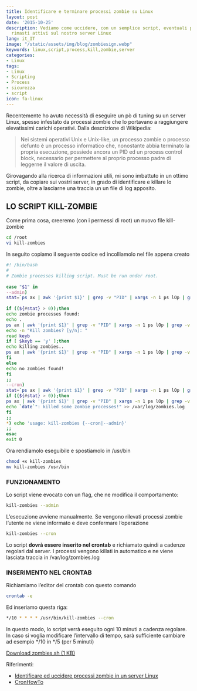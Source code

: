 ```yaml
---
title: Identificare e terminare processi zombie su Linux
layout: post
date: '2015-10-25'
description: Vediamo come uccidere, con un semplice script, eventuali processi zombie
  rimasti attivi sul nostro server Linux
lang: it_IT
image: "/static/assets/img/blog/zombiesign.webp"
keywords: linux,script,process,kill,zombie,server
categories:
- Linux
tags:
- Linux
- Scripting
- Process
- sicurezza
- script
icon: fa-linux
---
```


Recentemente ho avuto necessità di eseguire un pò di tuning su un server Linux, spesso infestato da processi zombie che lo portavano a raggiungere elevatissimi carichi operativi. Dalla descrizione di Wikipedia:

>Nei sistemi operativi Unix e Unix-like, un processo zombie o processo defunto è un processo informatico che, nonostante abbia terminato la propria esecuzione, possiede ancora un PID ed un process control block, necessario per permettere al proprio processo padre di leggerne il valore di uscita.

Girovagando alla ricerca di informazioni utili, mi sono imbattuto in un ottimo script, da copiare sui vostri server, in grado di identificare e killare lo zombie, oltre a lasciarne una traccia un un file di log apposito.

## LO SCRIPT KILL-ZOMBIE

Come prima cosa, creeremo (con i permessi di root) un nuovo file kill-zombie

```bash
cd /root
vi kill-zombies
```

In seguito copiamo il seguente codice ed incolliamolo nel file appena creato

```bash
#! /bin/bash
#
# Zombie processes killing script. Must be run under root.
 
case "$1" in
--admin)
stat=`ps ax | awk '{print $1}' | grep -v "PID" | xargs -n 1 ps lOp | grep -v "UID" | awk '{print"pid: "$3" *** parent_pid: "$4" *** status: "$10" *** process: "$13}' | grep ": Z"`
 
if ((${#stat} > 0));then
echo zombie processes found:
echo .
ps ax | awk '{print $1}' | grep -v "PID" | xargs -n 1 ps lOp | grep -v "UID" | awk '{print"pid: "$3" *** parent_pid: "$4" *** status: "$10" *** process: "$13}' | grep ": Z"
echo -n "Kill zombies? [y/n]: "
read keyb
if [ $keyb == 'y' ];then
echo killing zombies..
ps ax | awk '{print $1}' | grep -v "PID" | xargs -n 1 ps lOp | grep -v "UID" | awk '{print$4" status:"$10}' | grep "status:Z" | awk '{print $1}' | xargs -n 1 kill -9
fi
else
echo no zombies found!
fi
;;
--cron)
stat=`ps ax | awk '{print $1}' | grep -v "PID" | xargs -n 1 ps lOp | grep -v "UID" | awk '{print"pid: "$3" *** parent_pid: "$4" *** status: "$10" *** process: "$13}' | grep ": Z"`
if ((${#stat} > 0));then
ps ax | awk '{print $1}' | grep -v "PID" | xargs -n 1 ps lOp | grep -v "UID" | awk '{print$4" status:"$10}' | grep "status:Z" | awk '{print $1}' | xargs -n 1 kill -9
echo `date`": killed some zombie processes!" >> /var/log/zombies.log
fi
;;
*) echo 'usage: kill-zombies {--cron|--admin}'
;;
esac
exit 0
```

Ora rendiamolo eseguibile e spostiamolo in /usr/bin

```bash
chmod +x kill-zombies
mv kill-zombies /usr/bin
```

### FUNZIONAMENTO

Lo script viene evocato con un flag, che ne modifica il comportamento:

```bash
kill-zombies --admin
```

L’esecuzione avviene manualmente. Se vengono rilevati processi zombie l’utente ne viene informato e deve confermare l’operazione

```bash
kill-zombies --cron
```

Lo script **dovrà essere inserito nel crontab** e richiamato quindi a cadenze regolari dal server. I processi vengono killati in automatico e ne viene lasciata traccia in /var/log/zombies.log

### INSERIMENTO NEL CRONTAB

Richiamiamo l’editor del crontab con questo comando

```bash
crontab -e
```

Ed inseriamo questa riga:

```bash
*/10 * * * * /usr/bin/kill-zombies --cron
```

In questo modo, lo script verrà eseguito ogni 10 minuti a cadenza regolare. In caso si voglia modificare l’intervallo di tempo, sarà sufficiente cambiare ad esempio */10 in */5 (per 5 minuti)

[Download zombies.sh (1 KB)](https://www.skyflash.it/download/8205/)

Riferimenti:

* [Identificare ed uccidere processi zombie in un server Linux](https://www.skyflash.it/computer/linux-os/identificare-ed-uccidere-processi-zombie-in-un-server-linux/6076/)
* [CronHowTo](https://help.ubuntu.com/community/CronHowto)